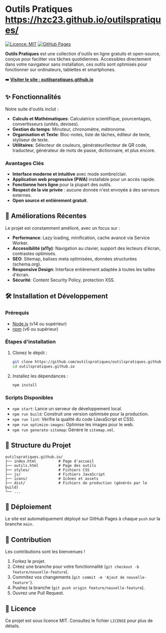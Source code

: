 # Outils Pratiques https://hzc23.github.io/outilspratiques/

[![Licence: MIT](https://img.shields.io/badge/Licence-MIT-yellow.svg)](https://opensource.org/licenses/MIT)
[![GitHub Pages](https://img.shields.io/badge/GitHub%20Pages-Live-brightgreen)](https://outilspratiques.github.io/)

**Outils Pratiques** est une collection d'outils en ligne gratuits et open-source, conçus pour faciliter vos tâches quotidiennes. Accessibles directement dans votre navigateur sans installation, ces outils sont optimisés pour fonctionner sur ordinateurs, tablettes et smartphones.

**➡️ [Visiter le site : outilspratiques.github.io](https://outilspratiques.github.io/)**

## ✨ Fonctionnalités

Notre suite d'outils inclut :

*   **Calculs et Mathématiques**: Calculatrice scientifique, pourcentages, convertisseurs (unités, devises).
*   **Gestion du temps**: Minuteur, chronomètre, métronome.
*   **Organisation et Texte**: Bloc-notes, liste de tâches, éditeur de texte, styliseur de texte.
*   **Utilitaires**: Sélecteur de couleurs, générateur/lecteur de QR code, traducteur, générateur de mots de passe, dictionnaire, et plus encore.

### Avantages Clés
*   **Interface moderne et intuitive** avec mode sombre/clair.
*   **Application web progressive (PWA)** installable pour un accès rapide.
*   **Fonctionne hors ligne** pour la plupart des outils.
*   **Respect de la vie privée** : aucune donnée n'est envoyée à des serveurs externes.
*   **Open source et entièrement gratuit**.

## 🚀 Améliorations Récentes

Le projet est constamment amélioré, avec un focus sur :
*   **Performance**: Lazy loading, minification, cache avancé via Service Worker.
*   **Accessibilité (a11y)**: Navigation au clavier, support des lecteurs d'écran, contrastes optimisés.
*   **SEO**: Sitemap, balises meta optimisées, données structurées (schema.org).
*   **Responsive Design**: Interface entièrement adaptée à toutes les tailles d'écran.
*   **Sécurité**: Content Security Policy, protection XSS.

## 🛠️ Installation et Développement

### Prérequis
*   [Node.js](https://nodejs.org/) (v14 ou supérieur)
*   [npm](https://www.npmjs.com/) (v6 ou supérieur)

### Étapes d'installation
1.  Clonez le dépôt :
    ```bash
    git clone https://github.com/outilspratiques/outilspratiques.github.io.git
    cd outilspratiques.github.io
    ```
2.  Installez les dépendances :
    ```bash
    npm install
    ```

### Scripts Disponibles
*   `npm start`: Lance un serveur de développement local.
*   `npm run build`: Construit une version optimisée pour la production.
*   `npm run lint`: Vérifie la qualité du code (JavaScript et CSS).
*   `npm run optimize-images`: Optimise les images pour le web.
*   `npm run generate-sitemap`: Génère le `sitemap.xml`.

## 📁 Structure du Projet
```
outilspratiques.github.io/
├── index.html          # Page d'accueil
├── outils.html         # Page des outils
├── styles/             # Fichiers CSS
├── js/                 # Fichiers JavaScript
├── icons/              # Icônes et assets
├── dist/               # Fichiers de production (générés par le build)
└── ...
```

## 🚀 Déploiement
Le site est automatiquement déployé sur GitHub Pages à chaque `push` sur la branche `main`.

## 🤝 Contribution
Les contributions sont les bienvenues !
1.  Forkez le projet.
2.  Créez une branche pour votre fonctionnalité (`git checkout -b feature/nouvelle-feature`).
3.  Commitez vos changements (`git commit -m 'Ajout de nouvelle-feature'`).
4.  Pushez la branche (`git push origin feature/nouvelle-feature`).
5.  Ouvrez une Pull Request.

## 📄 Licence
Ce projet est sous licence MIT. Consultez le fichier `LICENSE` pour plus de détails.